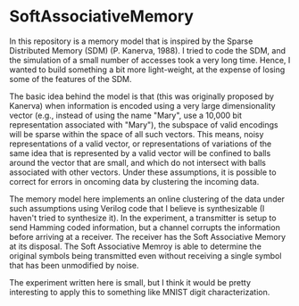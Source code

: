 # SoftAssociativeMemory

In this repository is a memory model that is inspired by the Sparse Distributed Memory (SDM) (P. Kanerva, 1988). I tried to code the SDM, and the simulation of a small number of accesses took a very long time. Hence, I wanted to build something a bit more light-weight, at the expense of losing some of the features of the SDM.

The basic idea behind the model is that (this was originally proposed by Kanerva) when information is encoded using a very large dimensionality vector (e.g., instead of using the name "Mary", use a 10,000 bit representation associated with "Mary"), the subspace of valid encodings will be sparse within the space of all such vectors. This means, noisy representations of a valid vector, or representations of variations of the same idea that is represented by a valid vector will be confined to balls around the vector that are small, and which do not intersect with balls associated with other vectors. Under these assumptions, it is possible to correct for errors in oncoming data by clustering the incoming data.

The memory model here implements an online clustering of the data under such assumptions using Verilog code that I believe is synthesizable (I haven't tried to synthesize it). In the experiment, a transmitter is setup to send Hamming coded information, but a channel corrupts the information before arriving at a receiver. The receiver has the Soft Associative Memory at its disposal. The Soft Associative Memroy is able to determine the original symbols being transmitted even without receiving a single symbol that has been unmodified by noise.

The experiment written here is small, but I think it would be pretty interesting to apply this to something like MNIST digit characterization.
